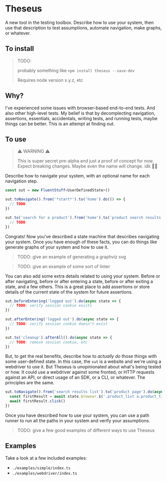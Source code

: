 # Theseus

A new tool in the testing toolbox. Describe how to use your system, then use that description to test assumptions, automate navigation, make graphs, or whatever.

## To install

> TODO: 
> 
> probably something like `npm install theseus --save-dev`
>
> Requires node version x.y.z, etc

## Why?

I've experienced some issues with browser-based end-to-end tests. And also other high-level tests. My belief is that by decomplecting navigation, assertions, essentials, accidentals, writing tests, and running tests, maybe things can be better. This is an attempt at finding out.

## To use

> ⚠ WARNING ⚠ 
> 
> This is super secret pre-alpha and just a proof of concept for now. Expect breaking changes. Maybe even the name will change. idk 🤷‍♂️

Describe how to navigate your system, with an optional name for each navigation step.

```ts
const sut = new FluentStuff<UserDefinedState>()

sut.toNavigate().from('*start*').to('home').do(() => {
  // TODO
})

sut.to('search for a product').from('home').to('product search results list').do(() => {
  // TODO
})
```

Congrats! Now you've described a state machine that describes navigating your system. Once you  have enough of these facts, you can do things like generate graphs of your system and how to use it.

> TODO: give an example of generating a graphviz svg

> TODO: give an example of some sort of linter

You can also add some extra details related to using your system. Before or after navigating, before or after entering a state, before or after exiting a state, and a few others. This is a great place to add assertions or store details of the current state of the system for future assertions.

```ts
sut.beforeEntering('logged out').do(async state => {
  // TODO: verify session cookie exists
})

sut.afterEntering('logged out').do(async state => {
  // TODO: verify session cookie doesn't exist
})

sut.to('cleanup').afterAll().do(async state => {
  // TODO: remove session cookie, etc
})
```

But, to get the real benefits, describe how to _actually do_ those things with some user-defined state. In this case, the `sut` is a website and we're using a webdriver to use it. But Theseus is unopinionated about what's being tested or how. It could use a webdriver against some fronted, or HTTP requests against an API, or direct usage of an SDK, or a CLI, or whatever. The principles are the same.

```ts
sut.toNavigate().from('search results list').to('product page').do(async state => {
  const firstResult = await state.browser.$('.product_list a.product_title')
  await firstResult.click()
})
```

Once you have described how to use your system, you can use a path runner to run all the paths in your system and verify your assumptions.

> TODO: give a few good examples of different ways to use Theseus

## Examples

Take a look at a few included examples:
 * `./examples/simple/index.ts`
 * `./examples/webdriver/index.ts`

